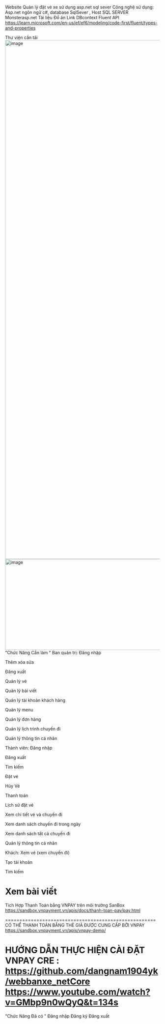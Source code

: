 Website Quản lý đặt vé xe sử dụng asp.net sql sever 
Công nghệ sử dụng: Asp.net ngôn ngữ c#, database SqlSever , Host SQL SERVER Monsterasp.net
Tài liệu Đồ án 
Link DBcontext 
Fluent API 
https://learn.microsoft.com/en-us/ef/ef6/modeling/code-first/fluent/types-and-properties

Thư viện cần tải 
<img width="2877" height="1689" alt="image" src="https://github.com/user-attachments/assets/c824e419-a4cb-4486-bb3b-43e7d0d4d62a" />
<img width="1320" height="296" alt="image" src="https://github.com/user-attachments/assets/25f3c395-c65f-4c9c-a76a-e165b2d74211" />
"Chức Năng Cần làm "
Ban quản trị:
Đăng nhập

Thêm xóa sửa

Đăng xuất

Quản lý vé

Quản lý bài viết

Quản lý tài khoản khách hàng

Quản lý menu

Quản lý đơn hàng

Quản lý lịch trình chuyến đi

Quản lý thông tin cá nhân

Thành viên:
Đăng nhập

Đăng xuất

Tìm kiếm

Đặt vé

Hủy Vé

Thanh toán

Lịch sử đặt vé

Xem chi tiết vé và chuyến đi

Xem danh sách chuyến đi trong ngày

Xem danh sách tất cả chuyến đi

Quản lý thông tin cá nhân

Khách:
Xem vé (xem chuyến đi)

Tạo tài khoản

Tìm kiếm

Xem bài viết
=====================================================
Tích Hợp Thanh Toán bằng VNPAY trên môi trường SanBox
https://sandbox.vnpayment.vn/apis/docs/thanh-toan-pay/pay.html

=====================================================
CÓ THỂ THANH TOÁN BẰNG THẺ GIẢ ĐƯỢC CUNG CẤP BỞI VNPAY 
https://sandbox.vnpayment.vn/apis/vnpay-demo/

HƯỚNG DẪN THỰC HIỆN CÀI ĐẶT VNPAY 
CRE : https://github.com/dangnam1904yk/webbanxe_netCore
https://www.youtube.com/watch?v=GMbp9n0wQyQ&t=134s
=====================================================

"Chức Năng Đã có "
Đăng nhập
Đăng ký 
Đăng xuất 
